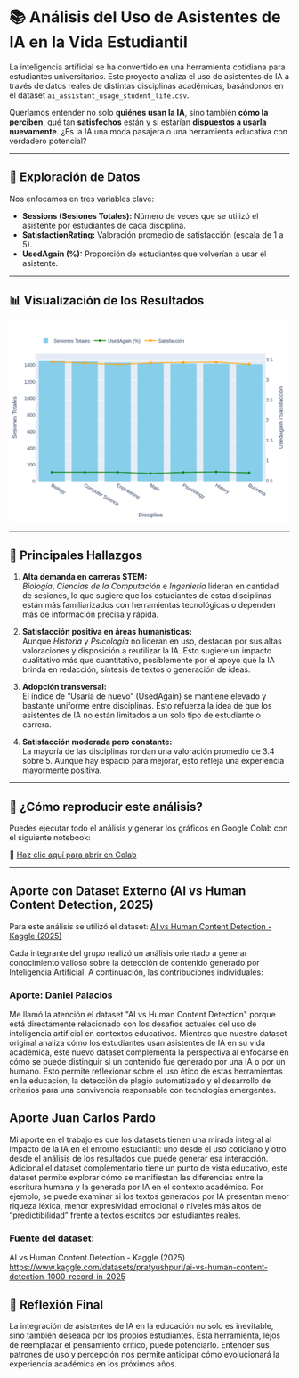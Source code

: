 # 📚 Análisis del Uso de Asistentes de IA en la Vida Estudiantil

La inteligencia artificial se ha convertido en una herramienta cotidiana para estudiantes universitarios. Este proyecto analiza el uso de asistentes de IA a través de datos reales de distintas disciplinas académicas, basándonos en el dataset `ai_assistant_usage_student_life.csv`.

Queríamos entender no solo **quiénes usan la IA**, sino también **cómo la perciben**, qué tan **satisfechos** están y si estarían **dispuestos a usarla nuevamente**. ¿Es la IA una moda pasajera o una herramienta educativa con verdadero potencial?

---

## 🧪 Exploración de Datos

Nos enfocamos en tres variables clave:

- **Sessions (Sesiones Totales):** Número de veces que se utilizó el asistente por estudiantes de cada disciplina.
- **SatisfactionRating:** Valoración promedio de satisfacción (escala de 1 a 5).
- **UsedAgain (%):** Proporción de estudiantes que volverían a usar el asistente.

---

## 📊 Visualización de los Resultados

![Gráfico del Análisis](figures/grafico_final.png)

---

## 🧠 Principales Hallazgos

1. **Alta demanda en carreras STEM:**  
   *Biología*, *Ciencias de la Computación* e *Ingeniería* lideran en cantidad de sesiones, lo que sugiere que los estudiantes de estas disciplinas están más familiarizados con herramientas tecnológicas o dependen más de información precisa y rápida.

2. **Satisfacción positiva en áreas humanísticas:**  
   Aunque *Historia* y *Psicología* no lideran en uso, destacan por sus altas valoraciones y disposición a reutilizar la IA. Esto sugiere un impacto cualitativo más que cuantitativo, posiblemente por el apoyo que la IA brinda en redacción, síntesis de textos o generación de ideas.

3. **Adopción transversal:**  
   El índice de “Usaría de nuevo” (UsedAgain) se mantiene elevado y bastante uniforme entre disciplinas. Esto refuerza la idea de que los asistentes de IA no están limitados a un solo tipo de estudiante o carrera.

4. **Satisfacción moderada pero constante:**  
   La mayoría de las disciplinas rondan una valoración promedio de 3.4 sobre 5. Aunque hay espacio para mejorar, esto refleja una experiencia mayormente positiva.

---

## 🔄 ¿Cómo reproducir este análisis?

Puedes ejecutar todo el análisis y generar los gráficos en Google Colab con el siguiente notebook:

📎 [Haz clic aquí para abrir en Colab](https://colab.research.google.com/drive/1QPjtZkh4X8F3VG7B__lhzRSitnCz3IFW#scrollTo=6edcca56)

---
## Aporte con Dataset Externo (AI vs Human Content Detection, 2025)

Para este análisis se utilizó el dataset: [AI vs Human Content Detection - Kaggle (2025)](https://www.kaggle.com/datasets/pratyushpuri/ai-vs-human-content-detection-1000-record-in-2025)

Cada integrante del grupo realizó un análisis orientado a generar conocimiento valioso sobre la detección de contenido generado por Inteligencia Artificial. A continuación, las contribuciones individuales:

### Aporte: Daniel Palacios

Me llamó la atención el dataset "AI vs Human Content Detection" porque está directamente relacionado con los desafíos actuales del uso de inteligencia artificial en contextos educativos. Mientras que nuestro dataset original analiza cómo los estudiantes usan asistentes de IA en su vida académica, este nuevo dataset complementa la perspectiva al enfocarse en cómo se puede distinguir si un contenido fue generado por una IA o por un humano. Esto permite reflexionar sobre el uso ético de estas herramientas en la educación, la detección de plagio automatizado y el desarrollo de criterios para una convivencia responsable con tecnologías emergentes.

## Aporte Juan Carlos Pardo
Mi aporte en el trabajo es que los datasets tienen una mirada integral al impacto de la IA en el entorno estudiantil: uno desde el uso cotidiano y otro desde el análisis de los resultados que puede generar esa interacción.
Adicional el dataset complementario tiene un punto de vista educativo, este dataset permite explorar cómo se manifiestan las diferencias entre la escritura humana y la generada por IA en el contexto académico. Por ejemplo, se puede examinar si los textos generados por IA presentan menor riqueza léxica, menor expresividad emocional o niveles más altos de “predictibilidad” frente a textos escritos por estudiantes reales.

### Fuente del dataset:
AI vs Human Content Detection - Kaggle (2025)
https://www.kaggle.com/datasets/pratyushpuri/ai-vs-human-content-detection-1000-record-in-2025


## 💬 Reflexión Final

La integración de asistentes de IA en la educación no solo es inevitable, sino también deseada por los propios estudiantes. Esta herramienta, lejos de reemplazar el pensamiento crítico, puede potenciarlo. Entender sus patrones de uso y percepción nos permite anticipar cómo evolucionará la experiencia académica en los próximos años.


